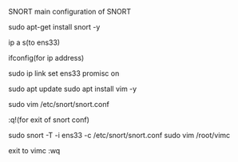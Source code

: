 SNORT
main configuration of SNORT

sudo apt-get install snort -y

ip a s(to ens33)

ifconfig(for ip address)

 sudo ip link set ens33 promisc on

sudo apt update
sudo apt install vim -y

sudo vim /etc/snort/snort.conf

:q!(for exit of snort conf)

sudo snort -T -i ens33 -c /etc/snort/snort.conf
sudo vim /root/vimc

exit to vimc
:wq


